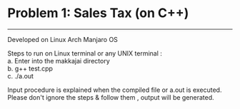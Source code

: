 # Problem 1: Sales Tax (on C++)

---------------------------------------------------

Developed on Linux Arch Manjaro OS  <br/>

Steps to run on Linux terminal or any UNIX terminal : <br/>
a. Enter into the makkajai directory <br/>
b.  g++ test.cpp <br/>
c. ./a.out <br/>

Input procedure is explained when the compiled file or a.out is executed. Please don't ignore the steps & follow them , output will be generated.
